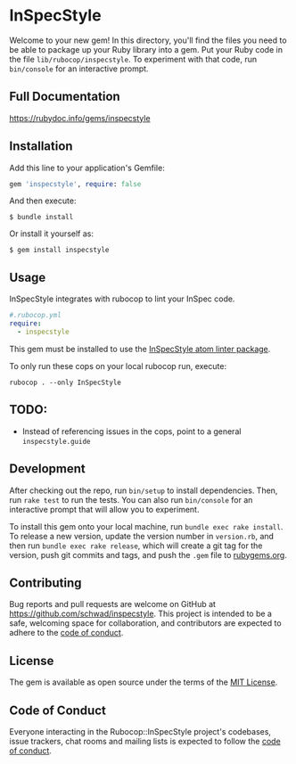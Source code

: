 # InSpecStyle

Welcome to your new gem! In this directory, you'll find the files you need to be able to package up your Ruby library into a gem. Put your Ruby code in the file `lib/rubocop/inspecstyle`. To experiment with that code, run `bin/console` for an interactive prompt.

## Full Documentation
https://rubydoc.info/gems/inspecstyle

## Installation

Add this line to your application's Gemfile:

```ruby
gem 'inspecstyle', require: false
```

And then execute:

    $ bundle install

Or install it yourself as:

    $ gem install inspecstyle

## Usage

InSpecStyle integrates with rubocop to lint your InSpec code.

```yaml
#.rubocop.yml
require:
  - inspecstyle
```

This gem must be installed to use the [InSpecStyle atom linter package](https://atom.io/packages/inspecstyle).

To only run these cops on your local rubocop run, execute:

`rubocop . --only InSpecStyle`

## TODO:

- Instead of referencing issues in the cops, point to a general `inspecstyle.guide`

## Development

After checking out the repo, run `bin/setup` to install dependencies. Then, run `rake test` to run the tests. You can also run `bin/console` for an interactive prompt that will allow you to experiment.

To install this gem onto your local machine, run `bundle exec rake install`. To release a new version, update the version number in `version.rb`, and then run `bundle exec rake release`, which will create a git tag for the version, push git commits and tags, and push the `.gem` file to [rubygems.org](https://rubygems.org).

## Contributing

Bug reports and pull requests are welcome on GitHub at https://github.com/schwad/inspecstyle. This project is intended to be a safe, welcoming space for collaboration, and contributors are expected to adhere to the [code of conduct](https://github.com/schwad]/inspecstyle/blob/master/CODE_OF_CONDUCT.md).


## License

The gem is available as open source under the terms of the [MIT License](https://opensource.org/licenses/MIT).

## Code of Conduct

Everyone interacting in the Rubocop::InSpecStyle project's codebases, issue trackers, chat rooms and mailing lists is expected to follow the [code of conduct](https://github.com/schwad/inspecstyle/blob/master/CODE_OF_CONDUCT.md).
